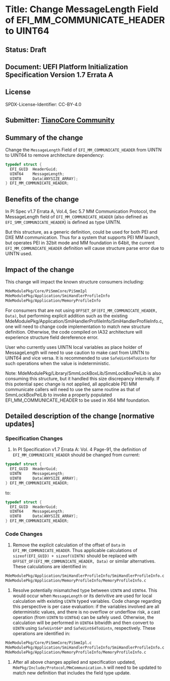 # Title: Change MessageLength Field of EFI_MM_COMMUNICATE_HEADER to UINT64

## Status: Draft

## Document: UEFI Platform Initialization Specification Version 1.7 Errata A

## License

SPDX-License-Identifier: CC-BY-4.0

## Submitter: [TianoCore Community](https://www.tianocore.org)

## Summary of the change

Change the `MessageLength` Field of `EFI_MM_COMMUNICATE_HEADER` from UINTN to UINT64 to remove architecture dependency:

```c
typedef struct {
  EFI_GUID  HeaderGuid;
  UINT64    MessageLength;
  UINT8     Data[ANYSIZE_ARRAY];
} EFI_MM_COMMUNICATE_HEADER;
```

## Benefits of the change

In PI Spec v1.7 Errata A, Vol.4, Sec 5.7 MM Communication Protocol, the MessageLength field of `EFI_MM_COMMUNICATE_HEADER` (also defined as `EFI_SMM_COMMUNICATE_HEADER`) is defined as type UINTN.

But this structure, as a generic definition, could be used for both PEI and DXE MM communication. Thus for a system that supports PEI MM launch, but operates PEI in 32bit mode and MM foundation in 64bit, the current `EFI_MM_COMMUNICATE_HEADER` definition will cause structure parse error due to UINTN used.

## Impact of the change

This change will impact the known structure consumers including:

```bash
MdeModulePkg/Core/PiSmmCore/PiSmmIpl
MdeModulePkg/Application/SmiHandlerProfileInfo
MdeModulePkg/Application/MemoryProfileInfo
```

For consumers that are not using `OFFSET_OF(EFI_MM_COMMUNICATE_HEADER, Data)`, but performing explicit addition such as the existing MdeModulePkg/Application/SmiHandlerProfileInfo/SmiHandlerProfileInfo.c, one will need to change code implementation to match new structure definition. Otherwise, the code compiled on IA32 architecture will experience structure field dereference error.

User who currently uses UINTN local variables as place holder of MessageLength will need to use caution to make cast from UINTN to UINT64 and vice versa. It is recommended to use `SafeUint64ToUintn` for such operations when the value is indeterministic.

Note: MdeModulePkg/Library/SmmLockBoxLib/SmmLockBoxPeiLib is also consuming this structure, but it handled this size discrepancy internally. If this potential spec change is not applied, all applicable PEI MM communicate callers will need to use the same routine as that of SmmLockBoxPeiLib to invoke a properly populated EFI_MM_COMMUNICATE_HEADER to be used in X64 MM foundation.

## Detailed description of the change [normative updates]

### Specification Changes

1. In PI Specification v1.7 Errata A: Vol. 4 Page-91, the definition of `EFI_MM_COMMUNICATE_HEADER` should be changed from current:

```c
typedef struct {
  EFI_GUID  HeaderGuid;
  UINTN     MessageLength;
  UINT8     Data[ANYSIZE_ARRAY];
} EFI_MM_COMMUNICATE_HEADER;
```

to:

```c
typedef struct {
  EFI_GUID  HeaderGuid;
  UINT64    MessageLength;
  UINT8     Data[ANYSIZE_ARRAY];
} EFI_MM_COMMUNICATE_HEADER;
```

### Code Changes

1. Remove the explicit calculation of the offset of `Data` in `EFI_MM_COMMUNICATE_HEADER`. Thus applicable calculations of `sizeof(EFI_GUID) + sizeof(UINTN)` should be replaced with `OFFSET_OF(EFI_MM_COMMUNICATE_HEADER, Data)` or similar alternatives. These calculations are identified in:

```bash
MdeModulePkg/Application/SmiHandlerProfileInfo/SmiHandlerProfileInfo.c
MdeModulePkg/Application/MemoryProfileInfo/MemoryProfileInfo.c
```

1. Resolve potentially mismatched type between `UINTN` and `UINT64`. This would occur when `MessageLength` or its derivitive are used for local calculation with existing `UINTN` typed variables. Code change regarding this perspective is per case evaluation: if the variables involved are all deterministic values, and there is no overflow or underflow risk, a cast operation (from `UINTN` to `UINT64`) can be safely used. Otherwise, the calculation will be performed in `UINT64` bitwidth and then convert to `UINTN` using `SafeUint64*` and `SafeUint64ToUintn`, respectively. These operations are identified in:

```bash
MdeModulePkg/Core/PiSmmCore/PiSmmIpl.c
MdeModulePkg/Application/SmiHandlerProfileInfo/SmiHandlerProfileInfo.c
MdeModulePkg/Application/MemoryProfileInfo/MemoryProfileInfo.c
```

1. After all above changes applied and specification updated, `MdePkg/Include/Protocol/MmCommunication.h` will need to be updated to match new definition that includes the field type update.

